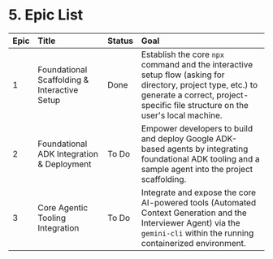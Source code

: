 # 5. Epic List

| Epic | Title                                      | Status | Goal                                                                                                                                                                                          |
| :--- | :----------------------------------------- | :----- | :-------------------------------------------------------------------------------------------------------------------------------------------------------------------------------------------- |
| 1    | Foundational Scaffolding & Interactive Setup | Done   | Establish the core `npx` command and the interactive setup flow (asking for directory, project type, etc.) to generate a correct, project-specific file structure on the user's local machine. |
| 2    | Foundational ADK Integration & Deployment  | To Do  | Empower developers to build and deploy Google ADK-based agents by integrating foundational ADK tooling and a sample agent into the project scaffolding. |
| 3    | Core Agentic Tooling Integration           | To Do  | Integrate and expose the core AI-powered tools (Automated Context Generation and the Interviewer Agent) via the `gemini-cli` within the running containerized environment.                         |